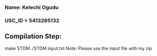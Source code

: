 ### Name: Kelechi Ogudu
### USC_ID = 5413285132


## Compilation Step:
make STDM
./STDM input.txt
Note: Please use the input file with my zip 
